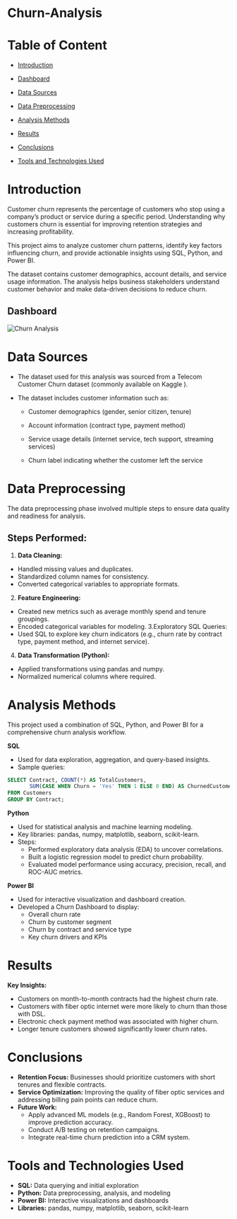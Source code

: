 # Churn-Analysis
# Table of Content
- [Introduction](https://github.com/SochimaOkafor/Churn-Analysis/edit/main/README.md#introduction)
  
- [Dashboard](https://github.com/SochimaOkafor/Churn-Analysis/edit/main/README.md#dashboard)
  
- [Data Sources](https://github.com/SochimaOkafor/Churn-Analysis/edit/main/README.md#data-sources)

- [Data Preprocessing](https://github.com/SochimaOkafor/Churn-Analysis/edit/main/README.md#data-preprocessing)

- [Analysis Methods](https://github.com/SochimaOkafor/Churn-Analysis/edit/main/README.md#analysis-methods)

- [Results](https://github.com/SochimaOkafor/Churn-Analysis/edit/main/README.md#results)

- [Conclusions](https://github.com/SochimaOkafor/Churn-Analysis/edit/main/README.md#conclusions)

- [Tools and Technologies Used](https://github.com/SochimaOkafor/Churn-Analysis/edit/main/README.md#tools-and-technologies-used)

# Introduction 
Customer churn represents the percentage of customers who stop using a company’s product or service during a specific period. Understanding why customers churn is essential for improving retention strategies and increasing profitability.

This project aims to analyze customer churn patterns, identify key factors influencing churn, and provide actionable insights using SQL, Python, and Power BI.

The dataset contains customer demographics, account details, and service usage information. The analysis helps business stakeholders understand customer behavior and make data-driven decisions to reduce churn.
## Dashboard
![Churn Analysis ](https://github.com/user-attachments/assets/d2377f02-79a5-41c1-be09-e72f429ce794)

# Data Sources

- The dataset used for this analysis was sourced from a Telecom Customer Churn dataset (commonly available on Kaggle
).
- The dataset includes customer information such as:

  - Customer demographics (gender, senior citizen, tenure)

  - Account information (contract type, payment method)

  - Service usage details (internet service, tech support, streaming services)

  - Churn label indicating whether the customer left the service
 
# Data Preprocessing
The data preprocessing phase involved multiple steps to ensure data quality and readiness for analysis.

## **Steps Performed:**

1. **Data Cleaning:**
- Handled missing values and duplicates.
- Standardized column names for consistency.
- Converted categorical variables to appropriate formats.
2. **Feature Engineering:**
- Created new metrics such as average monthly spend and tenure groupings.
- Encoded categorical variables for modeling.
3.Exploratory SQL Queries:
- Used SQL to explore key churn indicators (e.g., churn rate by contract type, payment method, and internet service).

4. **Data Transformation (Python):**
- Applied transformations using pandas and numpy.
- Normalized numerical columns where required.

# Analysis Methods
This project used a combination of SQL, Python, and Power BI for a comprehensive churn analysis workflow.

**SQL**
- Used for data exploration, aggregation, and query-based insights.
- Sample queries:
```sql
SELECT Contract, COUNT(*) AS TotalCustomers, 
       SUM(CASE WHEN Churn = 'Yes' THEN 1 ELSE 0 END) AS ChurnedCustomers
FROM Customers
GROUP BY Contract;
```

**Python**
- Used for statistical analysis and machine learning modeling.
- Key libraries: pandas, numpy, matplotlib, seaborn, scikit-learn.
- Steps:
  - Performed exploratory data analysis (EDA) to uncover correlations.
  - Built a logistic regression model to predict churn probability.
  - Evaluated model performance using accuracy, precision, recall, and ROC-AUC metrics.

**Power BI**
- Used for interactive visualization and dashboard creation.
- Developed a Churn Dashboard to display:
  - Overall churn rate
  - Churn by customer segment
  - Churn by contract and service type
  - Key churn drivers and KPIs

# Results

**Key Insights:**
- Customers on month-to-month contracts had the highest churn rate.
- Customers with fiber optic internet were more likely to churn than those with DSL.
- Electronic check payment method was associated with higher churn.
- Longer tenure customers showed significantly lower churn rates.

# Conclusions
- **Retention Focus:** Businesses should prioritize customers with short tenures and flexible contracts.
- **Service Optimization:** Improving the quality of fiber optic services and addressing billing pain points can reduce churn.
- **Future Work:**
  - Apply advanced ML models (e.g., Random Forest, XGBoost) to improve prediction accuracy.
  - Conduct A/B testing on retention campaigns.
  - Integrate real-time churn prediction into a CRM system.

# Tools and Technologies Used

- **SQL:** Data querying and initial exploration
- **Python:** Data preprocessing, analysis, and modeling
- **Power BI:** Interactive visualizations and dashboards
- **Libraries:** pandas, numpy, matplotlib, seaborn, scikit-learn
